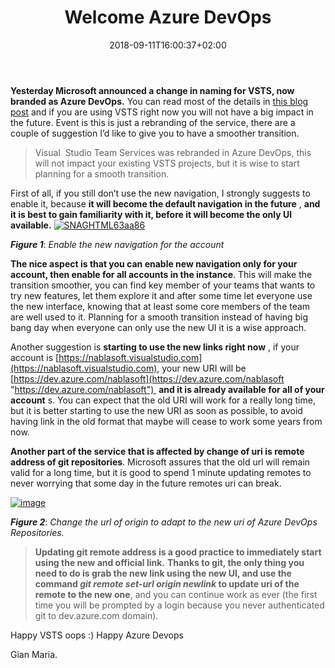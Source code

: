 ﻿---
title: "Welcome Azure DevOps"
description: ""
date: 2018-09-11T16:00:37+02:00
draft: false
tags: [Azure,Azure Devops]
categories: [Visual Studio ALM]
---
 **Yesterday Microsoft announced a change in naming for VSTS, now branded as Azure DevOps.** You can read most of the details in [this blog post](https://azure.microsoft.com/en-us/blog/introducing-azure-devops/) and if you are using VSTS right now you will not have a big impact in the future. Event is this is just a rebranding of the service, there are a couple of suggestion I’d like to give you to have a smoother transition.

> Visual  Studio Team Services was rebranded in Azure DevOps, this will not impact your existing VSTS projects, but it is wise to start planning for a smooth transition.

First of all, if you still don’t use the new navigation, I strongly suggests to enable it, because  **it will become the default navigation in the future** ,  **and it is best to gain familiarity with it, before it will become the only UI available.** [![SNAGHTML63aa86](http://www.codewrecks.com/blog/wp-content/uploads/2018/09/SNAGHTML63aa86_thumb.png "SNAGHTML63aa86")](http://www.codewrecks.com/blog/wp-content/uploads/2018/09/SNAGHTML63aa86.png)

 ***Figure 1***: *Enable the new navigation for the account*

 **The nice aspect is that you can enable new navigation only for your account, then enable for all accounts in the instance**. This will make the transition smoother, you can find key member of your teams that wants to try new features, let them explore it and after some time let everyone use the new interface, knowing that at least some core members of the team are well used to it. Planning for a smooth transition instead of having big bang day when everyone can only use the new UI it is a wise approach.

Another suggestion is  **starting to use the new links right now** , if your account is [https://nablasoft.visualstudio.com](https://nablasoft.visualstudio.com), your new URI will be [https://dev.azure.com/nablasoft](https://dev.azure.com/nablasoft "https://dev.azure.com/nablasoft")  **and it is already available for all of your account** s. You can expect that the old URI will work for a really long time, but it is better starting to use the new URI as soon as possible, to avoid having link in the old format that maybe will cease to work some years from now.

 **Another part of the service that is affected by change of uri is remote address of git repositories**. Microsoft assures that the old url will remain valid for a long time, but it is good to spend 1 minute updating remotes to never worrying that some day in the future remotes uri can break.

[![image](http://www.codewrecks.com/blog/wp-content/uploads/2018/09/image_thumb.png "image")](http://www.codewrecks.com/blog/wp-content/uploads/2018/09/image.png)

 ***Figure 2***: *Change the url of origin to adapt to the new uri of Azure DevOps Repositories.*

>  **Updating git remote address is a good practice to immediately start using the new and official link.** **Thanks to git, the only thing you need to do is grab the new link using the new UI, and use the command *git remote set-url origin newlink* to update uri of the remote to the new one**, and you can continue work as ever (the first time you will be prompted by a login because you never authenticated git to dev.azure.com domain).

Happy VSTS oops :) Happy Azure Devops

Gian Maria.
